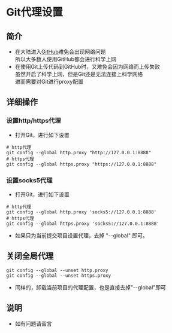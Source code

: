 # Git代理设置

## 简介
- 在大陆进入[GitHub](https://github.com)难免会出现网络问题
<br>所以大多数人使用GitHub都会进行科学上网
- 在使用Git上传代码到GitHub时，又难免会因为网络而上传失败
<br>虽然开启了科学上网，但是Git还是无法连接上科学网络
<br>进而需要对Git进行proxy配置
## 详细操作
### 设置http/https代理
- 打开Git，进行如下设置
```shell
# http代理
git config --global http.proxy "http://127.0.0.1:8888"
# https代理
git config --global https.proxy "https://127.0.0.1:8888"
```
### 设置socks5代理
- 打开Git，进行如下设置
```shell
# http代理
git config --global http.proxy 'socks5://127.0.0.1:8888'
# https代理
git config --global https.proxy 'socks5://127.0.0.1:8888'
```
- 如果只为当前提交项目设置代理，去掉 "--global" 即可。
## 关闭全局代理
```shell
git config --global --unset http.proxy
git config --global --unset https.proxy
```
- 同样的，卸载当前项目的代理配置，也是直接去掉"--global"即可
## 说明
- 如有问题请留言
